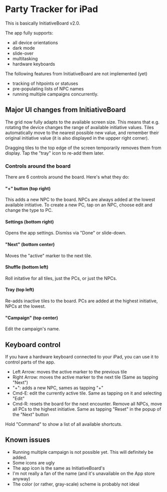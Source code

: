 # Party Tracker for iPad

This is basically InitiativeBoard v2.0.

The app fully supports:  

* all device orientations
* dark mode
* slide-over
* multitasking
* hardware keyboards

The following features from InitiativeBoard are not implemented (yet)

* tracking of hitpoints or statuses
* pre-populating lists of NPC names
* running multiple campaigns concurrently.

## Major UI changes from InitiativeBoard

The grid now fully adapts to the available screen size. This means that e.g. rotating the device changes the range of available initiative values. Tiles automatically move to the nearest possible new value, and remember their original initiative value (it is also displayed in the uppper right corner).

Dragging tiles to the top edge of the screen temporarily removes them from display. Tap the "tray" icon to re-add them later.

### Controls around the board

There are 6 controls around the board. Here's what they do:

#### "+" button (top right)

This adds a new NPC to the board. NPCs are always added at the lowest available initiative.
To create a new PC, tap on an NPC, choose edit and change the type to PC.

#### Settings (bottom right)

Opens the app settings. Dismiss via "Done" or slide-down.

#### "Next" (bottom center)

Moves the "active" marker to the next tile.

#### Shuffle (bottom left)

Roll initative for all tiles, just the PCs, or just the NPCs.

#### Tray (top left)

Re-adds inactive tiles to the board. PCs are added at the highest initiative, NPCs at the lowest.

#### "Campaign" (top center)

Edit the campaign's name.

## Keyboard control

If you have a hardware keyboard connected to your iPad, you can use it to control parts of the app. 

* Left Arrow: moves the active marker to the previous tile
* Right Arrow: moves the active marker to the next tile (Same as tapping "Next")
* "+": adds a new NPC, sames as tapping "+"
* Cmd-E: edit the currently active tile. Same as tapping on it and selecting "Edit"
* Cmd-R: resets the board for the next encounter. Remove all NPCs, move all PCs to the highest initiative. Same as tapping "Reset" in the popup of the "Next" button

Hold "Command" to show a list of all available shortcuts.

## Known issues

* Running multiple campaign is not possible yet. This will definitely be added.
* Some icons are ugly
* The app icon is the same as InitiativeBoard's
* I'm not really a fan of the name (and it's unavailable on the App store anyway)
* The color (or rather, gray-scale) scheme is probably not ideal
